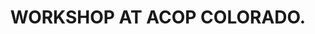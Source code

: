 ---
title: WORKSHOP AT ACOP COLORADO.
description: Join ESQlabs at the ACoP Conference in Colorado Building Scalable PBPK-QSP Models - Modularization in MoBi for OSP Suite V12. 

icon: book
github_url: Forum/discussions/2031
---